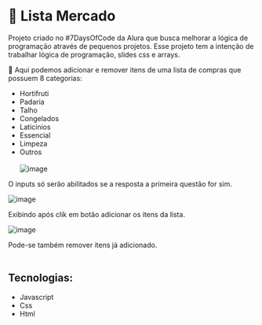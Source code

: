 # 📄 Lista Mercado
Projeto criado no #7DaysOfCode da Alura que busca melhorar a lógica de programação através de pequenos projetos.
Esse projeto tem a intenção de trabalhar lógica de programação, slides css e arrays.

📝 Aqui podemos adicionar e remover itens de uma lista de compras que possuem 8 categorias:

* Hortifruti 
* Padaria 
* Talho
* Congelados 
* Laticinios 
* Essencial 
* Limpeza 
* Outros 
<br><br>
![image](https://user-images.githubusercontent.com/105785215/232444253-97ac27b7-d375-4dee-9aff-7ab02c6fa2b0.png)

O inputs só serão abilitados se a resposta a primeira questão for sim.<br>

![image](https://user-images.githubusercontent.com/105785215/232444733-b8ecd77d-3066-4b3d-aeda-3570c0f262a5.png)

Exibindo após clik em botão adicionar os itens da lista.<br>

![image](https://user-images.githubusercontent.com/105785215/232445092-549eac84-4a03-46b3-ba52-ba2aa8a8ae87.png)

Pode-se também remover itens já adicionado.<br><br>

## Tecnologias:
* Javascript
* Css
* Html
